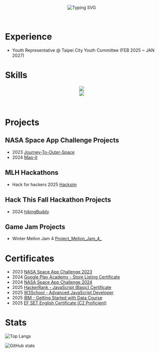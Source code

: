 <p align="center"><img src="https://readme-typing-svg.demolab.com?font=Fira+Code&weight=600&size=70&duration=3000&pause=1000&color=2C99F7C1&center=true&vCenter=true&width=900&height=100&lines=Hello+World;I'm+Super!" alt="Typing SVG" /></p>
<br>

# Experience

* Youth Representative @ Taipei City Youth Committee (FEB 2025 ~ JAN 2027)


# Skills

<p align="center">
    <img src="https://skillicons.dev/icons?i=js,html,css,nodejs,py,git,figma,firebase" />
    <br/>
    <img src="https://skillicons.dev/icons?i=ts,next,react" />
</p>
<br>

# Projects

## NASA Space App Challenge Projects

* 2023 [Journey-To-Outer-Space](https://github.com/Super1115/Journey-To-The-Outer-Space)
* 2024 [Map-it](https://github.com/Super1115/Map-it)

## MLH Hackathons

* Hack for hackers 2025 [Hacksim](https://github.com/Super1115/hacksim)

## Hack This Fall Hackathon Projects 

* 2024 [hikingBuddy](https://github.com/Super1115/hikingBuddy)

## Game Jam Projects

* Winter Mellon Jam 4 [Project_Mellon_Jam_4_](https://github.com/Super1115/Project_Mellon_Jam_4_)

# Certificates

* 2023 [NASA Space App Challenge 2023](./files/Screenshot%202024-10-13%20165926.png)
* 2024 [Google Play Academy - Store Listing Certificate](./files/Google%20Play%20Academy%20-%20Store%20Listing%20Certificate.pdf)
* 2024 [NASA Space App Challenge 2024](./files/srcdoc.pdf)
* 2025 [HackerRank - JavaScript (Basic) Certificate](./files/javascript_basic%20certificate.pdf)
* 2025 [W3School - Advanced JavaScript Developer](./files/certificate_of_completion_javascript-1.pdf)
* 2025 [IBM - Getting Started with Data Course](./files/IBMDesign20250212-26-x0ip8k.pdf)
* 2025 [EF SET English Certificate (C2 Proficient)](./files/EF%20SET%20Certificate.pdf)

# Stats
![Top Langs](https://github-readme-stats.vercel.app/api/top-langs/?username=Super1115&layout=compact)

![GitHub stats](https://github-readme-stats.vercel.app/api?username=Super1115&show_icons=true&theme=transparentz&rank_icon=github)

